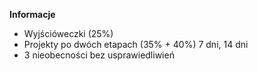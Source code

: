 **Informacje**
- Wyjścióweczki (25%)
- Projekty po dwóch etapach (35% + 40%) 7 dni, 14 dni
- 3 nieobecności bez usprawiedliwień
